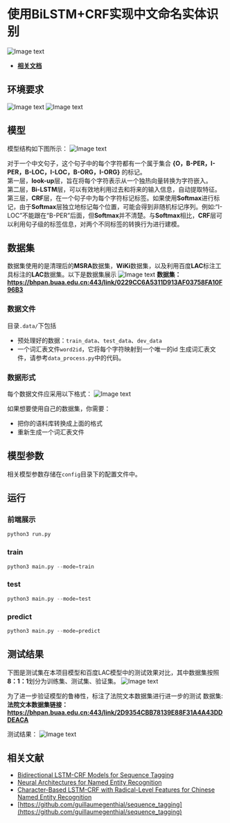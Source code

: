 # 使用BiLSTM+CRF实现中文命名实体识别  
![Image text](https://img.shields.io/badge/Version-v1.0.0-lightgrey)
- **[相关文档](http://47.98.230.217:3000/NE_Extration/CH-NER/wiki/_pages)**

## 环境要求  
![Image text](https://img.shields.io/badge/Python-3.6-green?style=flat)
![Image text](https://img.shields.io/badge/Tensorflow-≥1.14.1-green?style=flat)  
## 模型
模型结构如下图所示：
![Image text](https://tva1.sinaimg.cn/large/00831rSTgy1gd7be7ohmzj30ue0u0ttr.jpg)

对于一个中文句子，这个句子中的每个字符都有一个属于集合 **{O，B-PER，I-PER，B-LOC，I-LOC，B-ORG，I-ORG}** 的标记。  
第一层，**look-up**层，旨在将每个字符表示从一个独热向量转换为字符嵌入。  
第二层，**Bi-LSTM**层，可以有效地利用过去和将来的输入信息，自动提取特征。  
第三层，**CRF**层，在一个句子中为每个字符标记标签。如果使用**Softmax**进行标记，由于**Softmax**层独立地标记每个位置，可能会得到非随机标记序列。例如:“I-LOC”不能跟在“B-PER”后面，但**Softmax**并不清楚。与**Softmax**相比，**CRF**层可以利用句子级的标签信息，对两个不同标签的转换行为进行建模。

## 数据集
数据集使用的是清理后的**MSRA**数据集，**WiKi**数据集，以及利用百度**LAC**标注工具标注的**LAC**数据集。以下是数据集展示
![Image text](https://tva1.sinaimg.cn/large/00831rSTgy1gd7bhaap8mj30zc06mq51.jpg)
**数据集：https://bhpan.buaa.edu.cn:443/link/0229CC6A5311D913AF03758FA10F96B3**

### 数据文件
目录`.data/`下包括
+ 预处理好的数据：`train_data`、`test_data`、`dev_data`
+ 一个词汇表文件`word2id`，它将每个字符映射到一个唯一的id
生成词汇表文件，请参考`data_process.py`中的代码。

### 数据形式
每个数据文件应采用以下格式：
![Image text](https://tva1.sinaimg.cn/large/00831rSTgy1gd7bmeltmfj31dw0g00tl.jpg)

如果想要使用自己的数据集，你需要：
+ 把你的语料库转换成上面的格式
+ 重新生成一个词汇表文件  

## 模型参数
相关模型参数存储在`config`目录下的配置文件中。  

## 运行  

### 前端展示  
```python
python3 run.py
```

### train  
```python
python3 main.py --mode=train
```

### test  
```python
python3 main.py --mode=test
```

### predict  
```python
python3 main.py --mode=predict
```

## 测试结果  

下图是测试集在本项目模型和百度LAC模型中的测试效果对比，其中数据集按照**8：1：1**划分为训练集、测试集、验证集。
![Image text](https://tva1.sinaimg.cn/large/00831rSTgy1gd7bn820ljj30xg05stdf.jpg)

为了进一步验证模型的鲁棒性，标注了法院文本数据集进行进一步的测试
数据集:
**法院文本数据集链接：https://bhpan.buaa.edu.cn:443/link/2D9354CBB78139E88F31A4A43DDDEACA**

测试结果：
![Image text](https://tva1.sinaimg.cn/large/00831rSTgy1gd7bp04bk9j30y005cq7q.jpg)


## 相关文献
+ [Bidirectional LSTM-CRF Models for Sequence Tagging](https://arxiv.org/pdf/1508.01991v1.pdf)
+ [Neural Architectures for Named Entity Recognition](https://www.aclweb.org/anthology/N16-1030/)
+ [Character-Based LSTM-CRF with Radical-Level Features for Chinese Named Entity Recognition](https://link.springer.com/chapter/10.1007/978-3-319-50496-4_20)
+ [https://github.com/guillaumegenthial/sequence_tagging](https://github.com/guillaumegenthial/sequence_tagging)
